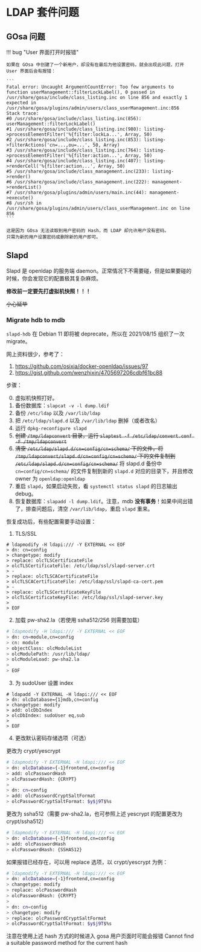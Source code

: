 # LDAP 套件问题

## GOsa 问题

!!! bug "User 界面打开时报错"

    如果在 GOsa 中创建了一个新用户，却没有在最后为他设置密码，就会出现此问题，打开 User 界面后会有报错：

    ```
    Fatal error: Uncaught ArgumentCountError: Too few arguments to function userManagement::filterLockLabel(), 0 passed in /usr/share/gosa/include/class_listing.inc on line 856 and exactly 1 expected in /usr/share/gosa/plugins/admin/users/class_userManagement.inc:856
    Stack trace:
    #0 /usr/share/gosa/include/class_listing.inc(856): userManagement::filterLockLabel()
    #1 /usr/share/gosa/include/class_listing.inc(980): listing->processElementFilter('%{filter:lockLa...', Array, 50)
    #2 /usr/share/gosa/include/class_listing.inc(853): listing->filterActions('cn=...,ou=...', 50, Array)
    #3 /usr/share/gosa/include/class_listing.inc(764): listing->processElementFilter('%{filter:action...', Array, 50)
    #4 /usr/share/gosa/include/class_listing.inc(407): listing->renderCell('%{filter:action...', Array, 50)
    #5 /usr/share/gosa/include/class_management.inc(233): listing->render()
    #6 /usr/share/gosa/include/class_management.inc(222): management->renderList()
    #7 /usr/share/gosa/plugins/admin/users/main.inc(44): management->execute()
    #8 /usr/sh in /usr/share/gosa/plugins/admin/users/class_userManagement.inc on line 856
    ```

    这是因为 GOsa 无法读取到用户密码的 Hash，而 LDAP 却允许用户没有密码。
    只需为新的用户设置密码或删除新的用户即可。

## Slapd

Slapd 是 openldap 的服务端 daemon。正常情况下不需要碰，但是如果要碰的时候，你会发现它的配置极其复杂麻烦。

**修改前一定要先打虚拟机快照！！！**

~~小心延毕~~

### Migrate hdb to mdb

`slapd-hdb` 在 Debian 11 即将被 deprecate，所以在 2021/08/15 组织了一次 migrate。

网上资料很少，参考了：

1. <https://github.com/osixia/docker-openldap/issues/97>
2. <https://gist.github.com/wenzhixin/4705697206cdbf61bc88>

步骤：

0. 虚拟机快照打好。
1. 备份数据库：`slapcat -v -l dump.ldif`
2. 备份 `/etc/ldap` 以及 `/var/lib/ldap`
3. 把 `/etc/ldap/slapd.d` 以及 `/var/lib/ldap` 删掉（或者改名）
4. 运行 `dpkg-reconfigure slapd`
5. ~~创建 `/tmp/ldapconvert` 目录，运行 `slaptest -f /etc/ldap/convert.conf -F /tmp/ldapconvert`~~
6. ~~清空 `/etc/ldap/slapd.d/cn=config/cn=schema/` 下的文件，将 `/tmp/ldapconvert/slapd.d/cn=config/cn=schema/` 下的文件复制到 `/etc/ldap/slapd.d/cn=config/cn=schema/`~~ 将 slapd.d 备份中 `cn=config/cn=schema/` 的文件复制到新的 `slapd.d` 对应的目录下，并且修改 owner 为 `openldap:openldap`
7. 重启 `slapd`，如果启动失败，看 `systemctl status slapd` 的日志输出 debug。
8. 恢复数据库：`slapadd -l dump.ldif`。注意，mdb **没有事务**！如果中间出错了，排查问题后，清空 `/var/lib/ldap`，重启 `slapd` 重来。

恢复成功后，有些配置需要手动设置：

1. TLS/SSL

```
# ldapmodify -H ldapi:/// -Y EXTERNAL << EOF
> dn: cn=config
> changetype: modify
> replace: olcTLSCertificateFile
> olcTLSCertificateFile: /etc/ldap/ssl/slapd-server.crt
> -
> replace: olcTLSCACertificateFile
> olcTLSCACertificateFile: /etc/ldap/ssl/slapd-ca-cert.pem
> -
> replace: olcTLSCertificateKeyFile
> olcTLSCertificateKeyFile: /etc/ldap/ssl/slapd-server.key
>
> EOF
```

2. 加载 pw-sha2.la（若使用 ssha512/256 则需要加载）

```sh
# ldapmodify -H ldapi:/// -Y EXTERNAL << EOF
> dn: cn=module,cn=config
> cn: module
> objectClass: olcModuleList
> olcModulePath: /usr/lib/ldap/
> olcModuleLoad: pw-sha2.la
>
> EOF
```

3. 为 sudoUser 设置 index

```
# ldapadd -Y EXTERNAL -H ldapi:/// << EOF
> dn: olcDatabase={1}mdb,cn=config
> changetype: modify
> add: olcDbIndex
> olcDbIndex: sudoUser eq,sub
>
> EOF
```

4. 更改默认密码存储选项（可选）

更改为 crypt/yescrypt

```sh
# ldapmodify -Y EXTERNAL -H ldapi:/// << EOF
> dn: olcDatabase={-1}frontend,cn=config
> add: olcPasswordHash
> olcPasswordHash: {CRYPT}
> 
> dn: cn=config
> add: olcPasswordCryptSaltFormat
> olcPasswordCryptSaltFormat: $y$j9T$%s
```

更改为 ssha512（需要 pw-sha2.la，也可参照上述 yescrypt 的配置更改为 crypt/ssha512）

```sh
# ldapmodify -Y EXTERNAL -H ldapi:/// << EOF
> dn: olcDatabase={-1}frontend,cn=config
> add: olcPasswordHash
> olcPasswordHash: {SSHA512}
```

如果报错已经存在，可以用 replace 选项，以 crypt/yescrypt 为例：

```sh
# ldapmodify -Y EXTERNAL -H ldapi:/// << EOF
> dn: olcDatabase={-1}frontend,cn=config
> changetype: modify
> replace: olcPasswordHash
> olcPasswordHash: {CRYPT}
> 
> dn: cn=config
> changetype: modify
> replace: olcPasswordCryptSaltFormat
> olcPasswordCryptSaltFormat: $y$j9T$%s
```

注意在使用上述 hash 方式的时候进入 gosa 用户页面时可能会报错 Cannot find a suitable password method for the current hash
